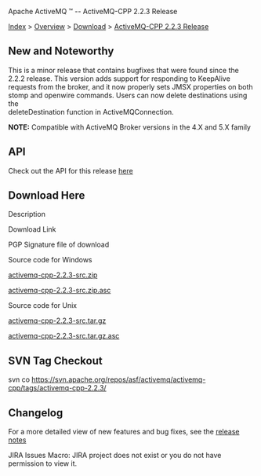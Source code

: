 Apache ActiveMQ ™ -- ActiveMQ-CPP 2.2.3 Release 

[Index](index.html) > [Overview](overview.html) > [Download](download.html) > [ActiveMQ-CPP 2.2.3 Release](activemq-cpp-223-release.html)

New and Noteworthy
------------------

This is a minor release that contains bugfixes that were found since the  
2.2.2 release. This version adds support for responding to KeepAlive  
requests from the broker, and it now properly sets JMSX properties on both  
stomp and openwire commands. Users can now delete destinations using the  
deleteDestination function in ActiveMQConnection.

  

**NOTE:** Compatible with ActiveMQ Broker versions in the 4.X and 5.X family

API
---

Check out the API for this release [here](http://activemq.apache.org/cms/api_docs/activemqcpp-2.2.1)

Download Here
-------------

Description

Download Link

PGP Signature file of download

Source code for Windows

[activemq-cpp-2.2.3-src.zip](http://www.apache.org/dyn/closer.cgi/activemq/activemq-cpp/source/activemq-cpp-2.2.3-src.zip)

[activemq-cpp-2.2.3-src.zip.asc](http://www.apache.org/dist/activemq/activemq-cpp/source/activemq-cpp-2.2.3-src.zip.asc)

Source code for Unix

[activemq-cpp-2.2.3-src.tar.gz](http://www.apache.org/dyn/closer.cgi/activemq/activemq-cpp/source/activemq-cpp-2.2.3-src.tar.gz)

[activemq-cpp-2.2.3-src.tar.gz.asc](http://www.apache.org/dist/activemq/activemq-cpp/source/activemq-cpp-2.2.3-src.tar.gz.asc)

SVN Tag Checkout
----------------

svn co https://svn.apache.org/repos/asf/activemq/activemq-cpp/tags/activemq-cpp-2.2.3/

Changelog
---------

For a more detailed view of new features and bug fixes, see the [release notes](http://issues.apache.org/activemq/secure/ReleaseNote.jspa?projectId=11000&styleName=Html&version=11999)  

JIRA Issues Macro: JIRA project does not exist or you do not have permission to view it.

 

